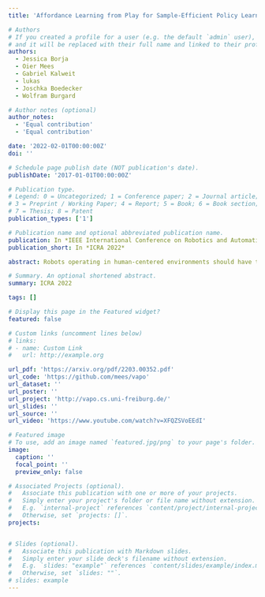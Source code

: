 ```yaml
---
title: 'Affordance Learning from Play for Sample-Efficient Policy Learning'

# Authors
# If you created a profile for a user (e.g. the default `admin` user), write the username (folder name) here
# and it will be replaced with their full name and linked to their profile.
authors:
  - Jessica Borja
  - Oier Mees
  - Gabriel Kalweit
  - lukas
  - Joschka Boedecker
  - Wolfram Burgard

# Author notes (optional)
author_notes:
  - 'Equal contribution'
  - 'Equal contribution'

date: '2022-02-01T00:00:00Z'
doi: ''

# Schedule page publish date (NOT publication's date).
publishDate: '2017-01-01T00:00:00Z'

# Publication type.
# Legend: 0 = Uncategorized; 1 = Conference paper; 2 = Journal article;
# 3 = Preprint / Working Paper; 4 = Report; 5 = Book; 6 = Book section;
# 7 = Thesis; 8 = Patent
publication_types: ['1']

# Publication name and optional abbreviated publication name.
publication: In *IEEE International Conference on Robotics and Automation 2022 (ICRA 2022)*
publication_short: In *ICRA 2022*

abstract: Robots operating in human-centered environments should have the ability to understand how objects function what can be done with each object, where this interaction may occur, and how the object is used to achieve a goal. To this end, we propose a novel approach that extracts a self-supervised visual affordance model from human teleoperated play data and leverages it to enable efficient policy learning and motion planning. We combine model-based planning with model-free deep reinforcement learning (RL) to learn grasping policies that favor the same object regions favored by people, while requiring minimal robot interactions with the environment. We evaluate our algorithm, Visual Affordance-guided Policy Optimization (VAPO), with both diverse simulation manipulation tasks and real world robot tidy-up experiments to demonstrate the effectiveness of our affordance-guided policies. We find that our policies train 4x faster than the baselines and generalize better to novel objects because our visual affordance model can anticipate their affordance regions. 

# Summary. An optional shortened abstract.
summary: ICRA 2022

tags: []

# Display this page in the Featured widget?
featured: false

# Custom links (uncomment lines below)
# links:
# - name: Custom Link
#   url: http://example.org

url_pdf: 'https://arxiv.org/pdf/2203.00352.pdf'
url_code: 'https://github.com/mees/vapo'
url_dataset: ''
url_poster: ''
url_project: 'http://vapo.cs.uni-freiburg.de/'
url_slides: ''
url_source: ''
url_video: 'https://www.youtube.com/watch?v=XFQZSVoEEdI'

# Featured image
# To use, add an image named `featured.jpg/png` to your page's folder.
image:
  caption: ''
  focal_point: ''
  preview_only: false

# Associated Projects (optional).
#   Associate this publication with one or more of your projects.
#   Simply enter your project's folder or file name without extension.
#   E.g. `internal-project` references `content/project/internal-project/index.md`.
#   Otherwise, set `projects: []`.
projects:


# Slides (optional).
#   Associate this publication with Markdown slides.
#   Simply enter your slide deck's filename without extension.
#   E.g. `slides: "example"` references `content/slides/example/index.md`.
#   Otherwise, set `slides: ""`.
# slides: example
---
```

